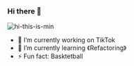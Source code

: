 ### Hi there 👋

<!--
**xiaomineu/xiaomineu** is a ✨ _special_ ✨ repository because its `README.md` (this file) appears on your GitHub profile.

Here are some ideas to get you started:

- 👯 I’m looking to collaborate on ...
- 💬 Ask me about ...
- 😄 Pronouns: ...
- 📫 How to reach me: ...
- 🤔 I’m looking for help with ...

-->
![hi-this-is-min](https://user-images.githubusercontent.com/39916804/217260800-fc416508-c94e-4ce1-a2ef-2002df7ff856.svg)

- 🔭 I’m currently working on TikTok
- 🌱 I’m currently learning 《Refactoring》
- ⚡ Fun fact: Basktetball
